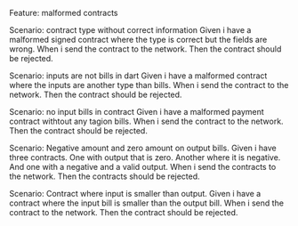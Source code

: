 Feature: malformed contracts

Scenario: contract type without correct information
Given i have a malformed signed contract where the type is correct but the fields are wrong.
When i send the contract to the network.
Then the contract should be rejected.

Scenario: inputs are not bills in dart
Given i have a malformed contract where the inputs are another type than bills.
When i send the contract to the network.
Then the contract should be rejected.

Scenario: no input bills in contract
Given i have a malformed payment contract withtout any tagion bills.
When i send the contract to the network.
Then the contract should be rejected.

Scenario: Negative amount and zero amount on output bills.
Given i have three contracts. One with output that is zero. Another where it is negative. And one with a negative and a valid output.
When i send the contracts to the network.
Then the contracts should be rejected.

Scenario: Contract where input is smaller than output.
Given i have a contract where the input bill is smaller than the output bill.
When i send the contract to the network.
Then the contract should be rejected.

